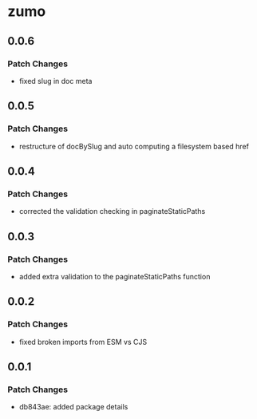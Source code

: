 # zumo

## 0.0.6

### Patch Changes

- fixed slug in doc meta

## 0.0.5

### Patch Changes

- restructure of docBySlug and auto computing a filesystem based href

## 0.0.4

### Patch Changes

- corrected the validation checking in paginateStaticPaths

## 0.0.3

### Patch Changes

- added extra validation to the paginateStaticPaths function

## 0.0.2

### Patch Changes

- fixed broken imports from ESM vs CJS

## 0.0.1

### Patch Changes

- db843ae: added package details
